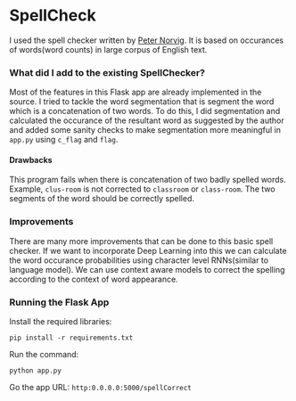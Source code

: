 # SpellCheck

I used the spell checker written by [Peter Norvig](https://norvig.com/spell-correct.html). It is based on occurances of words(word counts) in large corpus of English text. 

### What did I add to the existing SpellChecker?

Most of the features in this Flask app are already implemented in the source. I tried to tackle the word segmentation that is segment the word which is a concatenation of two words. To do this, I did segmentation and calculated the occurance of the resultant word as suggested by the author and added some sanity checks to make segmentation more meaningful in `app.py` using `c_flag` and `flag`.

#### Drawbacks

This program fails when there is concatenation of two badly spelled words. Example, `clus-room` is not corrected to `classroom` or `class-room`. The two segments of the word should be correctly spelled.

### Improvements

There are many more improvements that can be done to this basic spell checker. If we want to incorporate Deep Learning into this we can calculate the word occurance probabilities using character level RNNs(similar to language model). We can use context aware models to correct the spelling according to the context of word appearance.

### Running the Flask App

Install the required libraries:
```
pip install -r requirements.txt
```

Run the command:
```
python app.py
```

Go the app URL: 
`http:0.0.0.0:5000/spellCorrect`
